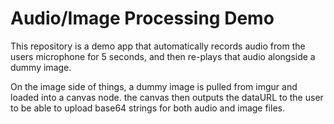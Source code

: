 # Audio/Image Processing Demo

This repository is a demo app that automatically records audio from the users microphone for 5 seconds, and then re-plays that audio alongside a dummy image.

On the image side of things, a dummy image is pulled from imgur and loaded into a canvas node. the canvas then outputs the dataURL to the user to be able to upload base64 strings for both audio and image files.